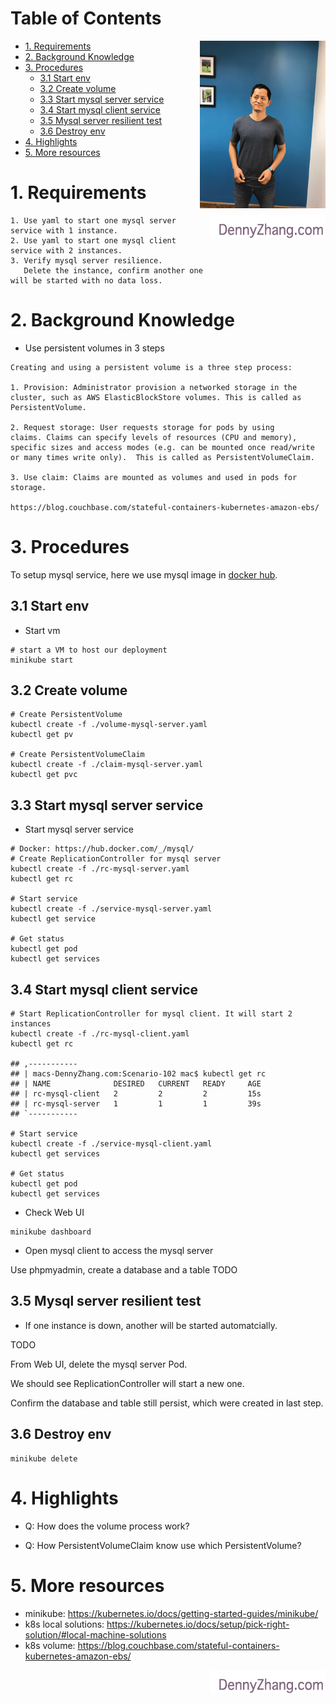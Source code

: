 Table of Contents
=================
<a href="https://www.dennyzhang.com"><img align="right" width="201" height="268" src="https://raw.githubusercontent.com/USDevOps/mywechat-slack-group/master/images/denny_201706.png"></a>

   * [1. Requirements](#1-requirements)
   * [2. Background Knowledge](#2-background-knowledge)
   * [3. Procedures](#3-procedures)
      * [3.1 Start env](#31-start-env)
      * [3.2 Create volume](#32-create-volume)
      * [3.3 Start mysql server service](#33-start-mysql-server-service)
      * [3.4 Start mysql client service](#34-start-mysql-client-service)
      * [3.5 Mysql server resilient test](#35-mysql-server-resilient-test)
      * [3.6 Destroy env](#36-destroy-env)
   * [4. Highlights](#4-highlights)
   * [5. More resources](#5-more-resources)

# 1. Requirements
<a href="https://www.dennyzhang.com"><img align="right" width="185" height="37" src="https://raw.githubusercontent.com/USDevOps/mywechat-slack-group/master/images/dns_small.png"></a>
```
1. Use yaml to start one mysql server service with 1 instance.
2. Use yaml to start one mysql client service with 2 instances.
3. Verify mysql server resilience.
   Delete the instance, confirm another one will be started with no data loss.
```

# 2. Background Knowledge

- Use persistent volumes in 3 steps
```
Creating and using a persistent volume is a three step process:

1. Provision: Administrator provision a networked storage in the
cluster, such as AWS ElasticBlockStore volumes. This is called as
PersistentVolume.

2. Request storage: User requests storage for pods by using
claims. Claims can specify levels of resources (CPU and memory),
specific sizes and access modes (e.g. can be mounted once read/write
or many times write only).  This is called as PersistentVolumeClaim.

3. Use claim: Claims are mounted as volumes and used in pods for storage.

https://blog.couchbase.com/stateful-containers-kubernetes-amazon-ebs/
```

# 3. Procedures

To setup mysql service, here we use mysql image in [docker hub](https://hub.docker.com/_/mysql/).

## 3.1 Start env
- Start vm
```
# start a VM to host our deployment
minikube start
```

## 3.2 Create volume
```
# Create PersistentVolume
kubectl create -f ./volume-mysql-server.yaml
kubectl get pv

# Create PersistentVolumeClaim
kubectl create -f ./claim-mysql-server.yaml
kubectl get pvc
```

## 3.3 Start mysql server service

- Start mysql server service
```
# Docker: https://hub.docker.com/_/mysql/
# Create ReplicationController for mysql server
kubectl create -f ./rc-mysql-server.yaml
kubectl get rc

# Start service
kubectl create -f ./service-mysql-server.yaml
kubectl get service

# Get status
kubectl get pod
kubectl get services
```

## 3.4 Start mysql client service
```
# Start ReplicationController for mysql client. It will start 2 instances
kubectl create -f ./rc-mysql-client.yaml
kubectl get rc

## ,-----------
## | macs-DennyZhang.com:Scenario-102 mac$ kubectl get rc
## | NAME              DESIRED   CURRENT   READY     AGE
## | rc-mysql-client   2         2         2         15s
## | rc-mysql-server   1         1         1         39s
## `-----------

# Start service
kubectl create -f ./service-mysql-client.yaml
kubectl get services

# Get status
kubectl get pod
kubectl get services
```

- Check Web UI
```
minikube dashboard
```

- Open mysql client to access the mysql server

Use phpmyadmin, create a database and a table 
TODO

## 3.5 Mysql server resilient test
- If one instance is down, another will be started automatcially.

TODO

From Web UI, delete the mysql server Pod.

We should see ReplicationController will start a new one.

Confirm the database and table still persist, which were created in last step.

## 3.6 Destroy env
```
minikube delete
```

# 4. Highlights
- Q: How does the volume process work?

- Q: How PersistentVolumeClaim know use which PersistentVolume?

# 5. More resources
- minikube: https://kubernetes.io/docs/getting-started-guides/minikube/
- k8s local solutions: https://kubernetes.io/docs/setup/pick-right-solution/#local-machine-solutions
- k8s volume: https://blog.couchbase.com/stateful-containers-kubernetes-amazon-ebs/

<a href="https://www.dennyzhang.com"><img align="right" width="185" height="37" src="https://raw.githubusercontent.com/USDevOps/mywechat-slack-group/master/images/dns_small.png"></a>

